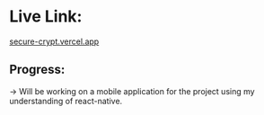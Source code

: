 # Live Link:
[secure-crypt.vercel.app](https://secure-crypt.vercel.app/)

## Progress: 

-> Will be working on a mobile application for the project using my understanding of react-native.

